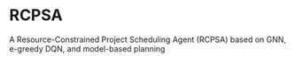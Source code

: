 # RCPSA
A Resource-Constrained Project Scheduling Agent (RCPSA) based on GNN, e-greedy DQN, and model-based planning
